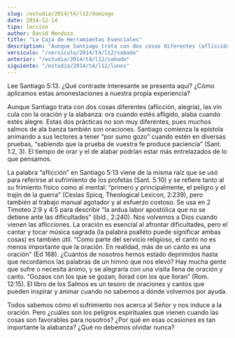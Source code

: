```yaml
---
slug: /estudia/2014/t4/l12/domingo
date: 2014-12-14
tipo: leccion
author: David Mendoza
title: "La Caja de Herramientas Esenciales"
description: "Aunque Santiago trata con dos cosas diferentes (aflicción, alegría), las vin  cula con la oración y la alabanza: ora cuando estés afligido, alaba cuando  estés alegre. Estas dos prácticas no son muy diferentes, pues muchos salmos de  ala banza también son oraciones. Santiago c..."
versiculo: "/versiculo/2014/t4/l12/sabado"
anterior: "/estudia/2014/t4/l12/sabado"
siguiente: "/estudia/2014/t4/l12/lunes"
---
```


Lee Santiago 5:13. ¿Qué contraste interesante se presenta aquí? ¿Cómo aplicamos estas amonestaciones a nuestra propia experiencia?

Aunque Santiago trata con dos cosas diferentes (aflicción, alegría), las vin cula con la oración y la alabanza: ora cuando estés afligido, alaba cuando estés alegre. Estas dos prácticas no son muy diferentes, pues muchos salmos de ala banza también son oraciones. Santiago comienza la epístola animando a sus lectores a tener “por sumo gozo” cuando estén en diversas pruebas, “sabiendo que la prueba de vuestra fe produce paciencia” (Sant. 1:2, 3). El tiempo de orar y el de alabar podrían estar más entrelazados de lo que pensamos.

La palabra “aflicción” en Santiago 5:13 viene de la misma raíz que se usó para referirse al sufrimiento de los profetas (Sant. 5:10) y se refiere tanto al su frimiento físico como al mental: “primero y principalmente, el peligro y el trajín de la guerra” (Ceslas Spicq, Theological Lexicon, 2:239), pero también al trabajo manual agotador y al esfuerzo costoso. Se usa en 2 Timoteo 2:9 y 4:5 para describir “la ardua labor apostólica que no se detiene ante las dificultades” (ibíd., 2:240). Nos volvemos a Dios cuando vienen las aflicciones. La oración es esencial al afrontar dificultades, pero el cantar y tocar música sagrada (la palabra psalléto puede significar ambas cosas) es también útil. “Como parte del servicio religioso, el canto no es menos importante que la oración. En realidad, más de un canto es una oración” (Ed 168). ¿Cuántos de nosotros hemos estado deprimidos hasta que recordamos las palabras de un himno que nos elevó? Hay mucha gente que sufre o necesita ánimo, y se alegraría con una visita llena de oración y canto. “Gozaos con los que se gozan; llorad con los que lloran” (Rom. 12:15). El libro de los Salmos es un tesoro de oraciones y cantos que pueden inspirar y animar cuando no sabemos a dónde volvernos por ayuda.

Todos sabemos cómo el sufrimiento nos acerca al Señor y nos induce a la oración. Pero ¿cuáles son los peligros espirituales que vienen cuando las cosas son favorables para nosotros? ¿Por qué en esas ocasiones es tan importante la alabanza? ¿Qué no debemos olvidar nunca?

